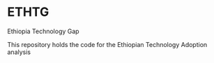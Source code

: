 # ETHTG
Ethiopia Technology Gap

This repository holds the code for the Ethiopian Technology Adoption analysis
